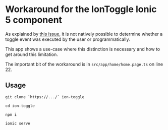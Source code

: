 # Workaround for the IonToggle Ionic 5 component

As explained by [this issue](https://github.com/ionic-team/ionic/issues/19651), it is not natively possible to determine whether a toggle event was executed by the user or programmatically.

This app shows a use-case where this distinction is necessary and how to get around this limitation.

The important bit of the workaround is in `src/app/home/home.page.ts` on line 22.

## Usage

    git clone `https://.../` ion-toggle

    cd ion-toggle

    npm i

    ionic serve
